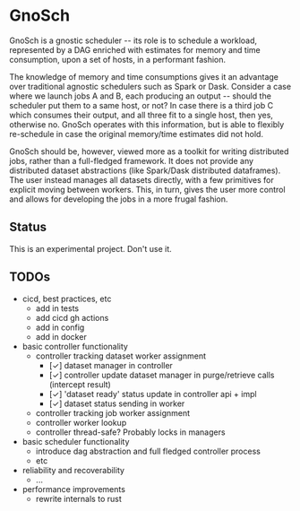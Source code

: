 # GnoSch
GnoSch is a gnostic scheduler -- its role is to schedule a workload, represented by a DAG enriched with estimates for memory and time consumption, upon a set of hosts, in a performant fashion.

The knowledge of memory and time consumptions gives it an advantage over traditional agnostic schedulers such as Spark or Dask.
Consider a case where we launch jobs A and B, each producing an output -- should the scheduler put them to a same host, or not?
In case there is a third job C which consumes their output, and all three fit to a single host, then yes, otherwise no.
GnoSch operates with this information, but is able to flexibly re-schedule in case the original memory/time estimates did not hold.

GnoSch should be, however, viewed more as a toolkit for writing distributed jobs, rather than a full-fledged framework.
It does not provide any distributed dataset abstractions (like Spark/Dask distributed dataframes).
The user instead manages all datasets directly, with a few primitives for explicit moving between workers.
This, in turn, gives the user more control and allows for developing the jobs in a more frugal fashion.

## Status
This is an experimental project.
Don't use it.

## TODOs
- cicd, best practices, etc
  - add in tests
  - add cicd gh actions
  - add in config
  - add in docker
- basic controller functionality
  - controller tracking dataset worker assignment
	- [✓] dataset manager in controller
	- [✓] controller update dataset manager in purge/retrieve calls (intercept result)
	- [✓] 'dataset ready' status update in controller api + impl
	- [✓] dataset status sending in worker
  - controller tracking job worker assignment
  - controller worker lookup
  - controller thread-safe? Probably locks in managers
- basic scheduler functionality
  - introduce dag abstraction and full fledged controller process
  - etc
- reliability and recoverability
  - ...
- performance improvements
  - rewrite internals to rust
